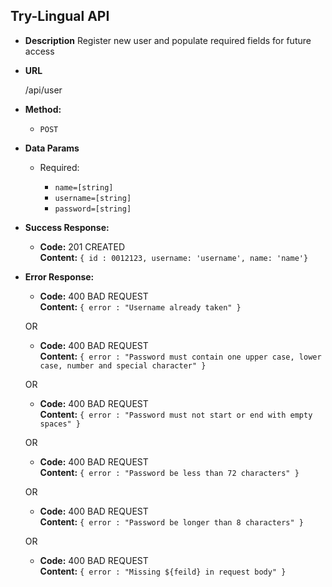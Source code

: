 Try-Lingual API
----
* **Description**
   Register new user and populate required fields for future access
  
* **URL**

  /api/user

* **Method:**
   *  `POST` 
  
* **Data Params** 
  * Required:  
      
     - `name=[string]`   
     - `username=[string]`  
     - `password=[string]`


* **Success Response:**
    * **Code:** 201 CREATED <br />
      **Content:** `{ id : 0012123, username: 'username', name: 'name'}`
 
* **Error Response:**

  * **Code:** 400 BAD REQUEST <br />
    **Content:** `{ error : "Username already taken" }`

  OR

  * **Code:** 400 BAD REQUEST <br />
    **Content:** `{ error : "Password must contain one upper case, lower case, number and special character" }`  

  OR
    
  * **Code:** 400 BAD REQUEST <br />
    **Content:** `{ error : "Password must not start or end with empty spaces" }`   
    
  OR

  * **Code:** 400 BAD REQUEST <br />
    **Content:** `{ error : "Password be less than 72 characters" }`  
    
  OR

  * **Code:** 400 BAD REQUEST <br />
    **Content:** `{ error : "Password be longer than 8 characters" }`  
    
  OR

  * **Code:** 400 BAD REQUEST <br />
    **Content:** `{ error : "Missing ${feild} in request body" }`
      
  